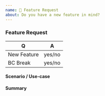 ```yaml
---
name: 🎉 Feature Request
about: Do you have a new feature in mind?
---
```


### Feature Request

<!-- Fill in the relevant information below to help triage your issue. -->

|    Q        |   A
|------------ | ------
| New Feature | yes/no
| BC Break    | yes/no

#### Scenario / Use-case

<!-- Provide an explain in which scenario the feature would be helpful. --> 

#### Summary

<!-- Provide a summary of the feature you would like to see implemented. -->
